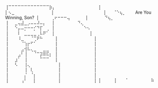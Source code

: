 ⢸⠉⠉⠉⠉⠉⠉⠉⠉⠉⠉⠉⠉⠉⡷⡄⠀⠀⠀⠀⠀⠀⠀⠀⠀⠀⠀⠀⠀
⢸⠀⠀⠀⠀⠀⠀⠀⠀⠀⠀⠀⠀⠀⠀ ⡇⠢⣀⠀⠀⠀⠀⠀⠀⠀⠀⠀⠀⠀
⢸⠀⠀⠀⠀⠀⠀⠀⠀⠀⠀⠀⠀⠀⠀⠀⠀⡇⠀⠀⠈⠑⢦⡀⠀⠀⠀Are You Winning, Son?
⢸⠀⠀⠀⠀⢀⠖⠒⠒⠒⢤⠀⠀⠀⠀⠀⡇⠀⠀⠀⠀⠀⠙⢦⡀⠀⠀⠀⠀
⢸⠀⠀⣀⢤⣼⣀⡠⠤⠤⠼⠤⡄⠀⠀⡇⠀⠀⠀⠀⠀⠀⠀⠙⢄⠀⠀⠀⠀
⢸⠀⠀⠑⡤⠤⡒⠒⠒⡊⠙⡏⠀⢀⠀⡇⠀⠀⠀⠀⠀⠀⠀⠀⠀⠑⠢⠀
⢸⠀⠀⠀⠇⠀⣀⣀⣀⣀⢀⠧⠟⠁⠀⡇⠀⠀⠀⠀⠀⠀⠀⠀⠀⠀⠀⡇⠀
⢸⠀⠀⠀⠸⣀⠀⠀⠈⢉⠟⠓⠀⠀⠀⠀⡇⠀⠀⠀⠀⠀⠀⠀⠀⠀⠀⠀⢸
⢸⠀⠀⠀⠀⠈⢱⡖⠋⠁⠀⠀⠀⠀⠀⠀⡇⠀⠀⠀⠀⠀⠀⠀⠀⠀⠀⠀⢸
⢸⠀⠀⠀⠀⣠⢺⠧⢄⣀⠀⠀⣀⣀⠀⠀⡇⠀⠀⠀⠀⠀⠀⠀⠀⠀⠀⠀⢸
⢸⠀⠀⠀⣠⠃⢸⠀⠀⠈⠉⡽⠿⠯⡆⠀⡇⠀⠀⠀⠀⠀⠀⠀⠀⠀⠀⠀⢸
⢸⠀⠀⣰⠁⠀⢸⠀⠀⠀⠀⠉⠉⠉⠀⠀⡇⠀⠀⠀⠀⠀⠀⠀⠀⠀⠀⠀⢸
⢸⠀⠀⠣⠀⠀⢸⢄⠀⠀⠀⠀⠀⠀⠀⠀⠀⡇⠀⠀⠀⠀⠀⠀⠀⠀⠀⠀⢸
⢸⠀⠀⠀⠀⠀⢸⠀⢇⠀⠀⠀⠀⠀⠀⠀⠀⡇⠀⠀⠀⠀⠀⠀⠀⠀⠀⠀⢸
⢸⠀⠀⠀⠀⠀⡌⠀⠈⡆⠀⠀⠀⠀⠀⠀⠀⡇⠀⠀⠀⠀⠀⠀⠀⠀⠀⠀⢸
⢸⠀⠀⠀⠀⢠⠃⠀⠀⡇⠀⠀⠀⠀⠀⠀⠀⡇⠀⠀⠀⠀⠀⠀⠀⠀⠀⠀⢸
⢸⠀⠀⠀⠀⢸⠀⠀⠀⠁⠀⠀⠀⠀⠀⠀⠀⠷
